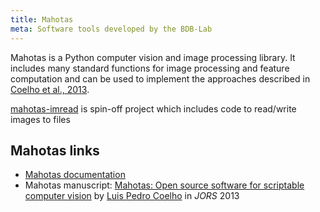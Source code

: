 ```yaml
---
title: Mahotas
meta: Software tools developed by the BDB-Lab
---
```


Mahotas is a Python computer vision and image processing library. It includes
many standard functions for image processing and feature computation and can be
used to implement the approaches described in [Coelho et al.,
2013](https://academic.oup.com/bioinformatics/article/29/18/2343/240179).

[mahotas-imread](https://imread.readthedocs.io/) is spin-off project which includes code to read/write images to files

## Mahotas links

- [Mahotas documentation](https://mahotas.readthedocs.io)
- Mahotas manuscript: [Mahotas: Open source software for scriptable computer vision](http://doi.org/10.5334/jors.ac) by [Luis Pedro Coelho](/person/luis_pedro_coelho) in _JORS_ 2013




